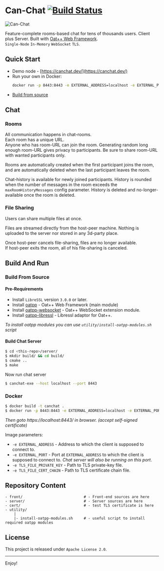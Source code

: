 # Can-Chat [![Build Status](https://dev.azure.com/lganzzzo/lganzzzo/_apis/build/status/lganzzzo.canchat?branchName=master)](https://dev.azure.com/lganzzzo/lganzzzo/_build/latest?definitionId=24&branchName=master)

![Can-Chat](https://upload.wikimedia.org/wikipedia/commons/0/0a/Tr%C3%A5dtelefon-illustration.png)

Feature-complete rooms-based chat for tens of thousands users. Client plus Server. Built with [Oat++ Web Framework](https://oatpp.io/).   
`Single-Node` `In-Memory` `WebSocket` `TLS`.


## Quick Start

- Demo node - [https://canchat.dev/](https://canchat.dev/)
- Run your own in Docker:
   ```bash
   docker run -p 8443:8443 -e EXTERNAL_ADDRESS=localhost -e EXTERNAL_PORT=8443 -it lganzzzo/canchat
   ```
- [Build from source](#build-from-source)

## Chat

### Rooms

All communication happens in chat-rooms.  
Each room has a unique URL.  
Anyone who has room-URL can join the room.
Generating random long enough room-URL gives privacy to participants. Be sure to share room-URL with wanted participants only. 

Rooms are automatically created when the first participant joins the room, and
are automatically deleted when the last participant leaves the room.

Chat-history is available for newly joined participants.
History is rounded when the number of messages in the room exceeds the `maxRoomHistoryMessages` config parameter.
History is deleted and no-longer-available once the room is deleted.

### File Sharing

Users can share multiple files at once.

Files are streamed directly from the host-peer machine. 
Nothing is uploaded to the server nor stored in any 3d-party place.

Once host-peer cancels file-sharing, files are no longer available.  
If host-peer exits the room, all of his file-sharing is canceled.


## Build And Run

### Build From Source

#### Pre-Requirements

- Install `LibreSSL` version `3.0.0` or later.
- Install [oatpp](https://github.com/oatpp/oatpp) - Oat++ Web Framework (main module)
- Install [oatpp-websocket](https://github.com/oatpp/oatpp-websocket) - Oat++ WebSocket extension module.
- Install [oatpp-libressl](https://github.com/oatpp/oatpp-libressl) - Libressl adaptor for Oat++.

*To install oatpp modules you can use `utility/install-oatpp-modules.sh` script*

#### Build Chat Server

```bash
$ cd <this-repo>/server/
$ mkdir build/ && cd build/
$ cmake ..
$ make
```

Now run chat server

```bash
$ canchat-exe --host localhost --port 8443
```

### Docker

```bash
$ docker build -t canchat .
$ docker run -p 8443:8443 -e EXTERNAL_ADDRESS=localhost -e EXTERNAL_PORT=8443 -it canchat
```
*Then goto https://localhost:8443/ in browser. (accept self-signed certificate)*

Image parameters:
- `-e EXTERNAL_ADDRESS` - Address to which the client is supposed to connect to.
- `-e EXTERNAL_PORT` - Port at `EXTERNAL_ADDRESS` to which the client is supposed to connect to. *Chat server will also be running on this port*.
- `-e TLS_FILE_PRIVATE_KEY` - Path to TLS private-key file.
- `-e TLS_FILE_CERT_CHAIN` - Path to TLS certificate chain file.

## Repository Content

```
- front/                            # - Front-end sources are here
- server/                           # - Server sources are here
- cert/                             # - test TLS certificate is here
- utility/
    |
    |- install-oatpp-modules.sh     # - useful script to install required oatpp modules
```

## License

This project is released under `Apache License 2.0`.

---

Enjoy!
